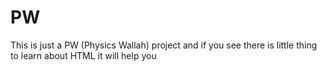 # PW
This is just a PW (Physics Wallah) project and if you see there is little thing to learn about HTML it will help you
